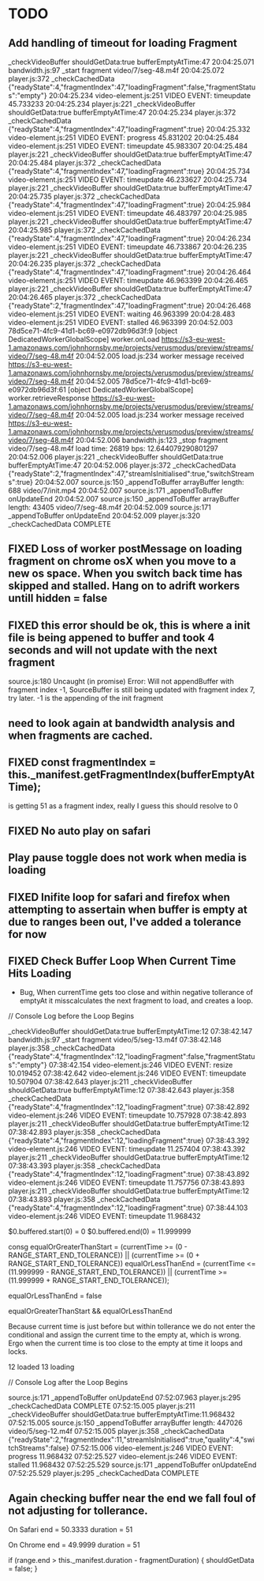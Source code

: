 # TODO

## Add handling of timeout for loading Fragment

_checkVideoBuffer shouldGetData:true bufferEmptyAtTime:47
20:04:25.071 bandwidth.js:97 _start fragment video/7/seg-48.m4f
20:04:25.072 player.js:372 _checkCachedData {"readyState":4,"fragmentIndex":47,"loadingFragment":false,"fragmentStatus":"empty"}
20:04:25.234 video-element.js:251 VIDEO EVENT: timeupdate 45.733233
20:04:25.234 player.js:221 _checkVideoBuffer shouldGetData:true bufferEmptyAtTime:47
20:04:25.234 player.js:372 _checkCachedData {"readyState":4,"fragmentIndex":47,"loadingFragment":true}
20:04:25.332 video-element.js:251 VIDEO EVENT: progress 45.831202
20:04:25.484 video-element.js:251 VIDEO EVENT: timeupdate 45.983307
20:04:25.484 player.js:221 _checkVideoBuffer shouldGetData:true bufferEmptyAtTime:47
20:04:25.484 player.js:372 _checkCachedData {"readyState":4,"fragmentIndex":47,"loadingFragment":true}
20:04:25.734 video-element.js:251 VIDEO EVENT: timeupdate 46.233627
20:04:25.734 player.js:221 _checkVideoBuffer shouldGetData:true bufferEmptyAtTime:47
20:04:25.735 player.js:372 _checkCachedData {"readyState":4,"fragmentIndex":47,"loadingFragment":true}
20:04:25.984 video-element.js:251 VIDEO EVENT: timeupdate 46.483797
20:04:25.985 player.js:221 _checkVideoBuffer shouldGetData:true bufferEmptyAtTime:47
20:04:25.985 player.js:372 _checkCachedData {"readyState":4,"fragmentIndex":47,"loadingFragment":true}
20:04:26.234 video-element.js:251 VIDEO EVENT: timeupdate 46.733867
20:04:26.235 player.js:221 _checkVideoBuffer shouldGetData:true bufferEmptyAtTime:47
20:04:26.235 player.js:372 _checkCachedData {"readyState":4,"fragmentIndex":47,"loadingFragment":true}
20:04:26.464 video-element.js:251 VIDEO EVENT: timeupdate 46.963399
20:04:26.465 player.js:221 _checkVideoBuffer shouldGetData:true bufferEmptyAtTime:47
20:04:26.465 player.js:372 _checkCachedData {"readyState":2,"fragmentIndex":47,"loadingFragment":true}
20:04:26.468 video-element.js:251 VIDEO EVENT: waiting 46.963399
20:04:28.483 video-element.js:251 VIDEO EVENT: stalled 46.963399
20:04:52.003 78d5ce71-4fc9-41d1-bc69-e0972db96d3f:9 [object DedicatedWorkerGlobalScope] worker.onLoad https://s3-eu-west-1.amazonaws.com/johnhornsby.me/projects/verusmodus/preview/streams/video/7/seg-48.m4f
20:04:52.005 load.js:234 worker message received https://s3-eu-west-1.amazonaws.com/johnhornsby.me/projects/verusmodus/preview/streams/video/7/seg-48.m4f
20:04:52.005 78d5ce71-4fc9-41d1-bc69-e0972db96d3f:61 [object DedicatedWorkerGlobalScope] worker.retrieveResponse https://s3-eu-west-1.amazonaws.com/johnhornsby.me/projects/verusmodus/preview/streams/video/7/seg-48.m4f
20:04:52.005 load.js:234 worker message received https://s3-eu-west-1.amazonaws.com/johnhornsby.me/projects/verusmodus/preview/streams/video/7/seg-48.m4f
20:04:52.006 bandwidth.js:123 _stop fragment video/7/seg-48.m4f load time: 26819 bps: 12.644079290801297
20:04:52.006 player.js:221 _checkVideoBuffer shouldGetData:true bufferEmptyAtTime:47
20:04:52.006 player.js:372 _checkCachedData {"readyState":2,"fragmentIndex":47,"streamIsInitialised":true,"switchStreams":true}
20:04:52.007 source.js:150 _appendToBuffer arrayBuffer length: 688 video/7/init.mp4
20:04:52.007 source.js:171 _appendToBuffer onUpdateEnd
20:04:52.007 source.js:150 _appendToBuffer arrayBuffer length: 43405 video/7/seg-48.m4f
20:04:52.009 source.js:171 _appendToBuffer onUpdateEnd
20:04:52.009 player.js:320 _checkCachedData COMPLETE


## FIXED Loss of worker postMessage on loading fragment on chrome osX when you move to a new os space. When you switch back time has skipped and stalled. Hang on to adrift workers untill hidden = false


## FIXED this error should be ok, this is where a init file is being appened to buffer and took 4 seconds and will not update with the next fragment
 source.js:180 Uncaught (in promise) Error: Will not appendBuffer with fragment index -1, SourceBuffer is still being updated with fragment index 7, try later. -1 is the appending of the init fragment 


## need to look again at bandwidth analysis and when fragments are cached.


## FIXED const fragmentIndex = this._manifest.getFragmentIndex(bufferEmptyAtTime);
is getting 51 as a fragment index, really I guess this should resolve to 0


## FIXED No auto play on safari


## Play pause toggle does not work when media is loading


## FIXED Inifite loop for safari and firefox when attempting to assertain when buffer is empty at due to ranges been out, I've added a tolerance for now


## FIXED Check Buffer Loop When Current Time Hits Loading
- Bug, When currentTime gets too close and within negative tollerance of emptyAt it misscalculates the next fragment to load, and creates a loop.

// Console Log before the Loop Begins

_checkVideoBuffer shouldGetData:true bufferEmptyAtTime:12
07:38:42.147 bandwidth.js:97 _start fragment video/5/seg-13.m4f
07:38:42.148 player.js:358 _checkCachedData {"readyState":4,"fragmentIndex":12,"loadingFragment":false,"fragmentStatus":"empty"}
07:38:42.154 video-element.js:246 VIDEO EVENT: resize 10.019452
07:38:42.642 video-element.js:246 VIDEO EVENT: timeupdate 10.507904
07:38:42.643 player.js:211 _checkVideoBuffer shouldGetData:true bufferEmptyAtTime:12
07:38:42.643 player.js:358 _checkCachedData {"readyState":4,"fragmentIndex":12,"loadingFragment":true}
07:38:42.892 video-element.js:246 VIDEO EVENT: timeupdate 10.757928
07:38:42.893 player.js:211 _checkVideoBuffer shouldGetData:true bufferEmptyAtTime:12
07:38:42.893 player.js:358 _checkCachedData {"readyState":4,"fragmentIndex":12,"loadingFragment":true}
07:38:43.392 video-element.js:246 VIDEO EVENT: timeupdate 11.257404
07:38:43.392 player.js:211 _checkVideoBuffer shouldGetData:true bufferEmptyAtTime:12
07:38:43.393 player.js:358 _checkCachedData {"readyState":4,"fragmentIndex":12,"loadingFragment":true}
07:38:43.892 video-element.js:246 VIDEO EVENT: timeupdate 11.757756
07:38:43.893 player.js:211 _checkVideoBuffer shouldGetData:true bufferEmptyAtTime:12
07:38:43.893 player.js:358 _checkCachedData {"readyState":4,"fragmentIndex":12,"loadingFragment":true}
07:38:44.103 video-element.js:246 VIDEO EVENT: timeupdate 11.968432

$0.buffered.start(0) = 0
$0.buffered.end(0) = 11.999999

consg equalOrGreaterThanStart = (currentTime >= (0 - RANGE_START_END_TOLERANCE)) || (currentTime >= (0 + RANGE_START_END_TOLERANCE))
equalOrLessThanEnd = (currentTime <= (11.999999 - RANGE_START_END_TOLERANCE)) || (currentTime >= (11.999999 + RANGE_START_END_TOLERANCE));

equalOrLessThanEnd = false

equalOrGreaterThanStart && equalOrLessThanEnd

Because current time is just before but within tollerance we do not enter the conditional and assign the current time to the empty at, which is wrong. Ergo when the current time is too close to the empty at time it loops and locks.

12 loaded
13 loading

// Console Log after the Loop Begins

source.js:171 _appendToBuffer onUpdateEnd
07:52:07.963 player.js:295 _checkCachedData COMPLETE
07:52:15.005 player.js:211 _checkVideoBuffer shouldGetData:true bufferEmptyAtTime:11.968432
07:52:15.005 source.js:150 _appendToBuffer arrayBuffer length: 447026 video/5/seg-12.m4f
07:52:15.005 player.js:358 _checkCachedData {"readyState":2,"fragmentIndex":11,"streamIsInitialised":true,"quality":4,"switchStreams":false}
07:52:15.006 video-element.js:246 VIDEO EVENT: progress 11.968432
07:52:25.527 video-element.js:246 VIDEO EVENT: stalled 11.968432
07:52:25.529 source.js:171 _appendToBuffer onUpdateEnd
07:52:25.529 player.js:295 _checkCachedData COMPLETE



## Again checking buffer near the end we fall foul of not adjusting for tollerance.

On Safari
end = 50.3333
duration = 51

On Chrome
end = 49.9999
duration = 51

if (range.end > this._manifest.duration - fragmentDuration) {
	shouldGetData = false;
}


